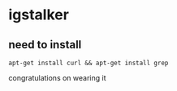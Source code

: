 # igstalker
## need to install
```
apt-get install curl && apt-get install grep
```
congratulations on wearing it
